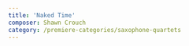 ```yaml
---
title: 'Naked Time'
composer: Shawn Crouch
category: /premiere-categories/saxophone-quartets
---
```

